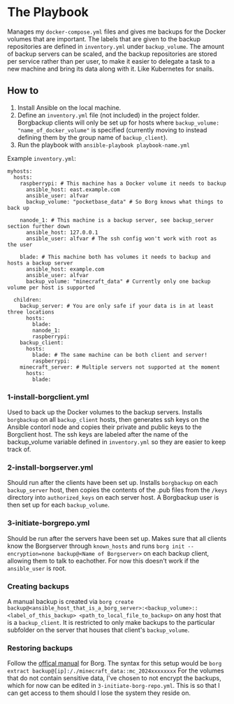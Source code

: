 # The Playbook
Manages my `docker-compose.yml` files and gives me backups for the Docker volumes that are important. The labels that are given to the backup repositories are defined in `inventory.yml` under `backup_volume`. The amount of backup servers can be scaled, and the backup repositories are stored per service rather than per user, to make it easier to delegate a task to a new machine and bring its data along with it. Like Kubernetes for snails.

## How to
1. Install Ansible on the local machine.
2. Define an `inventory.yml` file (not included) in the project folder. Borgbackup clients will only be set up for hosts where `backup_volume: "name_of_docker_volume"` is specified (currently moving to instead defining them by the group name of `backup_client`). 
3. Run the playbook with `ansible-playbook playbook-name.yml`

Example `inventory.yml`:

```
myhosts:
  hosts:
    raspberrypi: # This machine has a Docker volume it needs to backup
      ansible_host: east.example.com
      ansible_user: alfvar
      backup_volume: "pocketbase_data" # So Borg knows what things to back up
        
    nanode_1: # This machine is a backup server, see backup_server section further down
      ansible_host: 127.0.0.1
      ansible_user: alfvar # The ssh config won't work with root as the user

    blade: # This machine both has volumes it needs to backup and hosts a backup server
      ansible_host: example.com
      ansible_user: alfvar
      backup_volume: "minecraft_data" # Currently only one backup volume per host is supported

  children:
    backup_server: # You are only safe if your data is in at least three locations
      hosts:
        blade:
        nanode_1:
        raspberrypi:
    backup_client:
      hosts:
        blade: # The same machine can be both client and server!
        raspberrypi:
    minecraft_server: # Multiple servers not supported at the moment
      hosts:
        blade:
```


### 1-install-borgclient.yml
Used to back up the Docker volumes to the backup servers. Installs `borgbackup` on all `backup_client` hosts, then generates ssh keys on the Ansible contorl node and copies their private and public keys to the Borgclient host. The ssh keys are labeled after the name of the backup_volume variable defined in `inventory.yml` so they are easier to keep track of.

### 2-install-borgserver.yml
Should run after the clients have been set up. Installs `borgbackup` on each `backup_server` host, then copies the contents of the .pub files from the `/keys` directory into `authorized_keys` on each server host. A Borgbackup user is then set up for each `backup_volume`. 

### 3-initiate-borgrepo.yml
Should be run after the servers have been set up. Makes sure that all clients know the Borgserver through `known_hosts` and runs `borg init --encryption=none backup@<Name of Borgserver>` on each backup client, allowing them to talk to eachother. For now this doesn't work if the `ansible_user` is root. 

### Creating backups
A manual backup is created via `borg create backup@<ansible_host_that_is_a_borg_server>:<backup_volume>::<label_of_this_backup> <path_to_local_file_to_backup>` on any host that is a `backup_client`. It is restricted to only make backups to the particular subfolder on the server that houses that client's `backup_volume`.

### Restoring backups
Follow the [offical manual](https://borgbackup.readthedocs.io/en/stable/index.html) for Borg. The syntax for this setup would be `borg extract backup@[ip]:/./minecraft_data::mc_2024xxxxxxxx`  For the volumes that do not contain sensitive data, I've chosen to not encrypt the backups, which for now can be edited in `3-initiate-borg-repo.yml`. This is so that I can get access to them should I lose the system they reside on.
